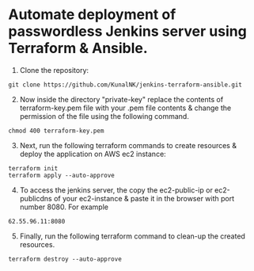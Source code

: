 
# Automate deployment of passwordless Jenkins server using Terraform & Ansible.

1. Clone the repository:

```
git clone https://github.com/KunalNK/jenkins-terraform-ansible.git

```

2. Now inside the directory "private-key" replace the contents of terraform-key.pem file with your .pem file contents & change the permission of the file using the following command.

```
chmod 400 terraform-key.pem

```

3. Next, run the following terraform commands to create resources & deploy the application on AWS ec2 instance:

```
terraform init
terraform apply --auto-approve

```
4. To access the jenkins server, the copy the ec2-public-ip or ec2-publicdns of your ec2-instance & paste it in the browser with port number 8080. For example

```
62.55.96.11:8080

```
5. Finally, run the following terraform command to clean-up the created resources.

```
terraform destroy --auto-approve

```

